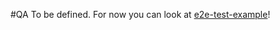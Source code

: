 #QA
To be defined. For now you can look at [e2e-test-example](https://github.com/oakslab/e2e-travis-example)!